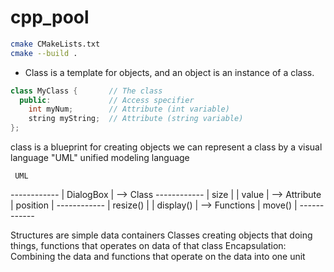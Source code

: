 # cpp_pool

```sh
cmake CMakeLists.txt
cmake --build .
```

* Class is a template for objects, and an object is an instance of a class.

```cpp
class MyClass {       // The class
  public:             // Access specifier
    int myNum;        // Attribute (int variable)
    string myString;  // Attribute (string variable)
};
```

class is a blueprint for creating objects
we can represent a class by a visual language "UML" unified modeling language

     UML
*------------*
| DialogBox  | --> Class
*------------*
| size       | 
| value      | --> Attribute
| position   |
*------------*
| resize()   |
| display()  | --> Functions
| move()     |
*------------*

Structures are simple data containers
Classes creating objects that doing things, functions that operates on data of that class
Encapsulation:
    Combining the data and functions that operate on the data into one unit


